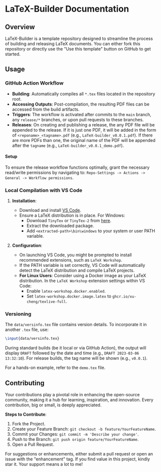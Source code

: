 # LaTeX-Builder Documentation

## Overview
LaTeX-Builder is a template repository designed to streamline the process of building and releasing LaTeX documents.
You can either fork this repository or directly use the "Use this template" button on GitHub to get started.

## Usage

### **GitHub Action Workflow**

- **Building**: Automatically compiles all `*.tex` files located in the repository root.
- **Accessing Outputs**: Post-compilation, the resulting PDF files can be accessed from the build artifacts.
- **Triggers**: The workflow is activated after commits to the `main` branch, any `release/*` branches, or upon pull requests to these branches.
- **Releases**: On creating and publishing a release, the any PDF file will be appended to the release. If it is just one PDF, it will be added in the form of `<reponame>_<tagname>.pdf` (e.g., `LaTeX-builder_v0.0.1.pdf`). If there are more PDFs than one, the original name of the PDF will be appended after the `tagname` (e.g., `LaTeX-builder_v0.0.1_demo.pdf`).

#### Setup
To ensure the release workflow functions optimally, grant the necessary read/write permissions by navigating to: `Repo-Settings -> Actions -> General -> Workflow permissions`.

### **Local Compilation with VS Code**

1. **Installation**:
   - Download and install [VS Code](https://code.visualstudio.com/download).
   - Ensure a LaTeX distribution is in place. For Windows:
     - Download `TinyTex` or `TinyTex-2` from [here](https://github.com/rstudio/tinytex-releases/).
     - Extract the downloaded package.
     - Add `<extracted-path>\bin\windows` to your system or user PATH variable.
   
2. **Configuration**:
   - On launching VS Code, you might be prompted to install recommended extensions, such as `LaTeX Workshop`.
   - If the PATH variable is set correctly, VS Code will automatically detect the LaTeX distribution and compile LaTeX projects.
   - **For Linux Users**: Consider using a Docker image as your LaTeX distribution. In the `LaTeX Workshop` extension settings within VS Code:
     - Enable `latex-workshop.docker.enabled`.
     - Set `latex-workshop.docker.image.latex` to `ghcr.io/xu-cheng/texlive-full`.

### **Versioning**

The `data/versinfo.tex` file contains version details. To incorporate it in another `.tex` file, use:
```latex
\input{data/versinfo.tex}
```
During standard builds (be it local or via GitHub Action), the output will display `DRAFT` followed by the date and time (e.g., `DRAFT 2023-03-06 13:32:10`). For release builds, the tag name will be shown (e.g., `v0.0.1`).

For a hands-on example, refer to the `demo.tex` file.

## Contributing

Your contributions play a pivotal role in enhancing the open-source community, making it a hub for learning, inspiration, and innovation. Every contribution, big or small, is deeply appreciated.

**Steps to Contribute**:
1. Fork the Project.
2. Create your Feature Branch: `git checkout -b feature/YourFeatureName`.
3. Commit your Changes: `git commit -m 'Describe your change'`.
4. Push to the Branch: `git push origin feature/YourFeatureName`.
5. Open a Pull Request.

For suggestions or enhancements, either submit a pull request or open an issue with the "enhancement" tag. If you find value in this project, kindly star it. Your support means a lot to me!